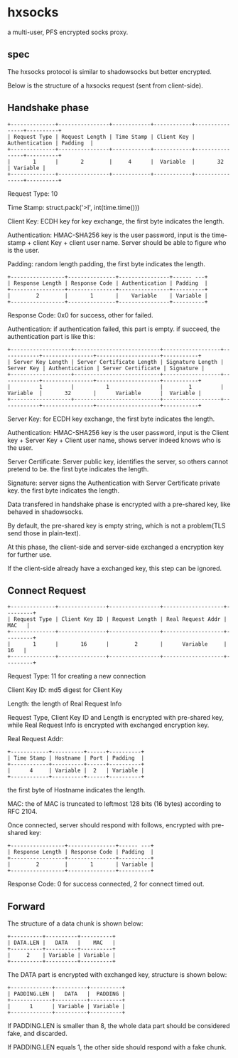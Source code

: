hxsocks
==================
a multi-user, PFS encrypted socks proxy.


## spec

The hxsocks protocol is similar to shadowsocks but better encrypted.

Below is the structure of a hxsocks request (sent from client-side).

## Handshake phase

    +--------------+----------------+------------+------------+----------------+----------+
    | Request Type | Request Length | Time Stamp | Client Key | Authentication | Padding  |
    +--------------+----------------+------------+------------+----------------+----------+
    |       1      |       2        |     4      |  Variable  |       32       | Variable |
    +--------------+----------------+------------+------------+----------------+----------+

Request Type: 10

Time Stamp: struct.pack('>I', int(time.time()))

Client Key: ECDH key for key exchange, the first byte indicates the length.

Authentication: HMAC-SHA256 key is the user password, input is the time-stamp + client Key + client user name. Server should be able to figure who is the user.

Padding: random length padding, the first byte indicates the length.

    +-----------------+---------------+----------------+------ ---+
    | Response Length | Response Code | Authentication | Padding  |
    +-----------------+---------------+----------------+----------+
    |        2        |       1       |    Variable    | Variable |
    +-----------------+---------------+----------------+----------+

Response Code: 0x0 for success, other for failed.

Authentication: if authentication failed, this part is empty. if succeed, the authentication part is like this:

    +-------------------+---------------------------+------------------+------------+----------------+--------------------+-----------+
    | Server Key Length | Server Certificate Length | Signature Length | Server Key | Authentication | Server Certificate | Signature |
    +-------------------+---------------------------+------------------+------------+----------------+--------------------+-----------+
    |         1         |          1                |        1         |  Variable  |       32       |      Variable      |  Variable |
    +-------------------+---------------------------+------------------+------------+----------------+--------------------+-----------+

Server Key: for ECDH key exchange, the first byte indicates the length.

Authentication: HMAC-SHA256 key is the user password, input is the Client key + Server Key + Client user name, shows server indeed knows who is the user.

Server Certificate: Server public key, identifies the server, so others cannot pretend to be. the first byte indicates the length.

Signature: server signs the Authentication with Server Certificate private key. the first byte indicates the length.

Data transfered in handshake phase is encrypted with a pre-shared key, like behaved in shadowsocks.

By default, the pre-shared key is empty string, which is not a problem(TLS send those in plain-text).

At this phase, the client-side and server-side exchanged a encryption key for further use.

If the client-side already have a exchanged key, this step can be ignored.

## Connect Request

    +--------------+---------------+----------------+-------------------+---------+
    | Request Type | Client Key ID | Request Length | Real Request Addr |   MAC   |
    +--------------+---------------+----------------+-------------------+---------+
    |       1      |       16      |        2       |	   Variable     |    16   |
    +--------------+---------------+----------------+-------------------+---------+

Request Type: 11 for creating a new connection

Client Key ID: md5 digest for Client Key

Length: the length of Real Request Info

Request Type, Client Key ID and Length is encrypted with pre-shared key, while Real Request Info is encrypted with exchanged encryption key.

Real Request Addr:

    +------------+----------+------+----------+
    | Time Stamp | Hostname | Port | Padding  |
    +------------+----------+------+----------+
    |      4     | Variable |  2   | Variable |
    +------------+----------+------+----------+

the first byte of Hostname indicates the length.

MAC: the of MAC is truncated to leftmost 128 bits (16 bytes) according to RFC 2104.

Once connected, server should respond with follows, encrypted with pre-shared key:

    +-----------------+---------------+------ ---+
    | Response Length | Response Code | Padding  |
    +-----------------+---------------+----------+
    |        2        |       1       | Variable |
    +-----------------+---------------+----------+

Response Code: 0 for success connected, 2 for connect timed out.

## Forward

The structure of a data chunk is shown below:

    +----------+----------+----------+
    | DATA.LEN |   DATA   |    MAC   |
    +----------+----------+----------+
    |     2    | Variable | Variable |
    +----------+----------+----------+

The DATA part is encrypted with exchanged key, structure is shown below:

    +-------------+----------+----------+
    | PADDING.LEN |   DATA   |  PADDING |
    +-------------+----------+----------+
    |      1      | Variable | Variable |
    +-------------+----------+----------+

If PADDING.LEN is smaller than 8, the whole data part should be considered fake, and discarded.

If PADDING.LEN equals 1, the other side should respond with a fake chunk.
